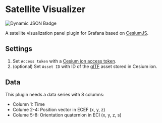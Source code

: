 # Satellite Visualizer

![Dynamic JSON Badge](https://img.shields.io/badge/dynamic/json?logo=grafana&query=$.version&url=https://grafana.com/api/plugins/lucasbremond-satellitevisualizer-panel&label=Marketplace&prefix=v&color=F47A20)

A satellite visualization panel plugin for Grafana based on [CesiumJS](https://cesium.com/platform/cesiumjs/).

## Settings

1. Set `Access token` with a [Cesium ion access token](https://cesium.com/learn/ion/cesium-ion-access-tokens/).
2. (optional) Set `Asset ID` with ID of the [glTF](https://www.khronos.org/gltf/) asset stored in Cesium ion.

## Data

This plugin needs a data series with 8 columns:

- Column 1: Time
- Colume 2-4: Position vector in ECEF (x, y, z)
- Colume 5-8: Orientation quaternion in ECI (x, y, z, s)
